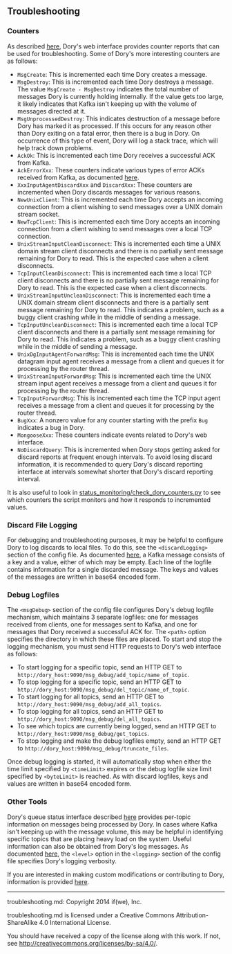 ## Troubleshooting

### Counters

As described [here](status_monitoring.md#counter-reporting), Dory's web
interface provides counter reports that can be used for troubleshooting.  Some
of Dory's more interesting counters are as follows:

* `MsgCreate`: This is incremented each time Dory creates a message.
* `MsgDestroy`: This is incremented each time Dory destroys a message.  The
value `MsgCreate - MsgDestroy` indicates the total number of messages Dory is
currently holding internally.  If the value gets too large, it likely indicates
that Kafka isn't keeping up with the volume of messages directed at it.
* `MsgUnprocessedDestroy`: This indicates destruction of a message before Dory
has marked it as processed.  If this occurs for any reason other than Dory
exiting on a fatal error, then there is a bug in Dory.  On occurrence of this
type of event, Dory will log a stack trace, which will help track down
problems.
* `AckOk`: This is incremented each time Dory receives a successful ACK from
Kafka.
* `AckErrorXxx`: These counters indicate various types of error ACKs received
from Kafka, as documented
[here](https://cwiki.apache.org/confluence/display/KAFKA/A+Guide+To+The+Kafka+Protocol#AGuideToTheKafkaProtocol-ErrorCodes).
* `XxxInputAgentDiscardXxx` and `DiscardXxx`: These counters are incremented
when Dory discards messages for various reasons.
* `NewUnixClient`: This is incremented each time Dory accepts an incoming
connection from a client wishing to send messages over a UNIX domain stream
socket.
* `NewTcpClient`: This is incremented each time Dory accepts an incoming
connection from a client wishing to send messages over a local TCP connection.
* `UnixStreamInputCleanDisconnect`: This is incremented each time a UNIX domain
stream client disconnects and there is no partially sent message remaining for
Dory to read.  This is the expected case when a client disconnects.
* `TcpInputCleanDisconnect`: This is incremented each time a local TCP client
disconnects and there is no partially sent message remaining for Dory to read.
This is the expected case when a client disconnects.
* `UnixStreamInputUncleanDisconnect`: This is incremented each time a UNIX
domain stream client disconnects and there is a partially sent message
remaining for Dory to read.  This indicates a problem, such as a buggy client
crashing while in the middle of sending a message.
* `TcpInputUncleanDisconnect`: This is incremented each time a local TCP client
disconnects and there is a partially sent message remaining for Dory to read.
This indicates a problem, such as a buggy client crashing while in the middle
of sending a message.
* `UnixDgInputAgentForwardMsg`: This is incremented each time the UNIX datagram
input agent receives a message from a client and queues it for processing by
the router thread.
* `UnixStreamInputForwardMsg`: This is incremented each time the UNIX stream
input agent receives a message from a client and queues it for processing by
the router thread.
* `TcpInputForwardMsg`: This is incremented each time the TCP input agent
receives a message from a client and queues it for processing by the router
thread.
* `BugXxx`: A nonzero value for any counter starting with the prefix `Bug`
indicates a bug in Dory.
* `MongooseXxx`: These counters indicate events related to Dory's web
interface.
* `NoDiscardQuery`: This is incremented when Dory stops getting asked for
discard reports at frequent enough intervals.  To avoid losing discard
information, it is recommended to query Dory's discard reporting interface at
intervals somewhat shorter that Dory's discard reporting interval.

It is also useful to look in
[status_monitoring/check_dory_counters.py](../status_monitoring/check_dory_counters.py)
to see which counters the script monitors and how it responds to incremented
values.

### Discard File Logging

For debugging and troubleshooting purposes, it may be helpful to configure
Dory to log discards to local files.  To do this, see the `<discardLogging>`
section of the config file.
As documented
[here](https://cwiki.apache.org/confluence/display/KAFKA/A+Guide+To+The+Kafka+Protocol#AGuideToTheKafkaProtocol-Messagesets),
a Kafka message consists of a key and a value, either of which may be empty.
Each line of the logfile contains information for a single discarded message.
The keys and values of the messages are written in base64 encoded form.

### Debug Logfiles

The `<msgDebug>` section of the config file configures Dory's debug logfile
mechanism, which maintains 3 separate logfiles: one for messages received from
clients, one for messages sent to Kafka, and one for messages that Dory
received a successful ACK for.  The `<path>` option specifies the directory in
which these files are placed.  To start and stop the logging mechanism, you
must send HTTP requests to Dory's web interface as follows:

* To start logging for a specific topic, send an HTTP GET to
`http://dory_host:9090/msg_debug/add_topic/name_of_topic`.
* To stop logging for a specific topic, send an HTTP GET to
`http://dory_host:9090/msg_debug/del_topic/name_of_topic`.
* To start logging for all topics, send an HTTP GET to
`http://dory_host:9090/msg_debug/add_all_topics`.
* To stop logging for all topics, send an HTTP GET to
`http://dory_host:9090/msg_debug/del_all_topics`.
* To see which topics are currently being logged, send an HTTP GET to
`http://dory_host:9090/msg_debug/get_topics`.
* To stop logging and make the debug logfiles empty, send an HTTP GET to
`http://dory_host:9090/msg_debug/truncate_files`.

Once debug logging is started, it will automatically stop when either the
time limit specified by `<timeLimit>` expires or the debug logfile size limit
specified by `<byteLimit>` is reached.  As with discard logfiles, keys and
values are written in base64 encoded form.

### Other Tools

Dory's queue status interface described
[here](status_monitoring.md#queued-message-information)
provides per-topic information on messages being processed by Dory.  In cases
where Kafka isn't keeping up with the message volume, this may be helpful in
identifying specific topics that are placing heavy load on the system.  Useful
information can also be obtained from Dory's log messages.  As documented
[here](detailed_config.md), the `<level>` option in the `<logging>` section of
the config file specifies Dory's logging verbosity.

If you are interested in making custom modifications or contributing to Dory,
information is provided [here](dev_info.md).

-----

troubleshooting.md: Copyright 2014 if(we), Inc.

troubleshooting.md is licensed under a Creative Commons Attribution-ShareAlike
4.0 International License.

You should have received a copy of the license along with this work. If not,
see <http://creativecommons.org/licenses/by-sa/4.0/>.
